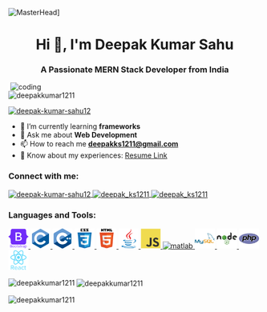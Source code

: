<!-- ## Hi there 👋 -->

<!--
**deepakkumar1211/deepakkumar1211** is a ✨ _special_ ✨ repository because its `README.md` (this file) appears on your GitHub profile.

Here are some ideas to get you started:

- 🔭 I’m currently working on ...
- 🌱 I’m currently learning ...
- 👯 I’m looking to collaborate on ...
- 🤔 I’m looking for help with ...
- 💬 Ask me about ...
- 📫 How to reach me: ...
- 😄 Pronouns: ...
- ⚡ Fun fact: ...
-->

![MasterHead](https://www.shootdartsolutions.com/img/service/web-design.gif)]

<h1 align="center">Hi 👋, I'm Deepak Kumar Sahu</h1>
<h3 align="center">A Passionate MERN Stack Developer from India</h3>
<img align="right" alt="coding" width="500" src="https://media3.giphy.com/media/Y4ak9Ki2GZCbJxAnJD/giphy.gif?cid=790b76116552c3d7b6c34e1cc630e594df904354af8528ba&rid=giphy.gif&ct=g">

<p align="left"> 
  <img src="https://komarev.com/ghpvc/?username=deepakkumar1211&label=Profile%20views&color=0e75b6&style=flat" alt="deepakkumar1211" />
</p>

<p align="left">
  <a href="https://www.linkedin.com/in/deepak-kumar-sahu12/" target="blank">
    <img src="https://img.shields.io/twitter/follow/deepakkumar?logo=twitter&style=for-the-badge" alt="deepak-kumar-sahu12" />
  </a>
</p>

- 🌱 I’m currently learning **frameworks**
- 💬 Ask me about **Web Development**
- 📫 How to reach me **deepakks1211@gmail.com**
- 📄 Know about my experiences: 
  [Resume Link](https://drive.google.com/file/d/160q5TvFM7hViNd_n3XA6ZB1OPxo0Uc/view?usp=drivesdk)

<h3 align="left">Connect with me:</h3>
<p align="left">
  <a href="https://linkedin.com/in/deepak-kumar-sahu12/" target="blank">
    <img align="center" src="https://raw.githubusercontent.com/rahuldkjain/github-profile-readme-generator/master/src/images/icons/Social/linked-in-alt.svg" alt="deepak-kumar-sahu12" height="30" width="40" />
  </a>
  <a href="https://instagram.com/deepak_ks1211" target="blank">
    <img align="center" src="https://raw.githubusercontent.com/rahuldkjain/github-profile-readme-generator/master/src/images/icons/Social/instagram.svg" alt="deepak_ks1211" height="30" width="40" />
  </a>
  <a href="https://www.codechef.com/users/deepak_ks1211" target="blank">
    <img align="center" src="https://cdn.jsdelivr.net/npm/simple-icons@3.1.0/icons/codechef.svg" alt="deepak_ks1211" height="30" width="40" />
  </a>
</p>

<h3 align="left">Languages and Tools:</h3>
<p align="left">
  <a href="https://getbootstrap.com" target="_blank" rel="noreferrer">
    <img src="https://raw.githubusercontent.com/devicons/devicon/master/icons/bootstrap/bootstrap-plain-wordmark.svg" alt="bootstrap" width="40" height="40" />
  </a>
  <a href="https://www.cprogramming.com/" target="_blank" rel="noreferrer">
    <img src="https://raw.githubusercontent.com/devicons/devicon/master/icons/c/c-original.svg" alt="c" width="40" height="40" />
  </a>
  <a href="https://www.w3schools.com/cpp/" target="_blank" rel="noreferrer">
    <img src="https://raw.githubusercontent.com/devicons/devicon/master/icons/cplusplus/cplusplus-original.svg" alt="cplusplus" width="40" height="40" />
  </a>
  <a href="https://www.w3schools.com/css/" target="_blank" rel="noreferrer">
    <img src="https://raw.githubusercontent.com/devicons/devicon/master/icons/css3/css3-original-wordmark.svg" alt="css3" width="40" height="40" />
  </a>
  <a href="https://www.w3.org/html/" target="_blank" rel="noreferrer">
    <img src="https://raw.githubusercontent.com/devicons/devicon/master/icons/html5/html5-original-wordmark.svg" alt="html5" width="40" height="40" />
  </a>
  <a href="https://www.java.com" target="_blank" rel="noreferrer">
    <img src="https://raw.githubusercontent.com/devicons/devicon/master/icons/java/java-original.svg" alt="java" width="40" height="40" />
  </a>
  <a href="https://developer.mozilla.org/en-US/docs/Web/JavaScript" target="_blank" rel="noreferrer">
    <img src="https://raw.githubusercontent.com/devicons/devicon/master/icons/javascript/javascript-original.svg" alt="javascript" width="40" height="40" />
  </a>
  <a href="https://www.mathworks.com/" target="_blank" rel="noreferrer">
    <img src="https://upload.wikimedia.org/wikipedia/commons/2/21/Matlab_Logo.png" alt="matlab" width="40" height="40" />
  </a>
  <a href="https://www.mysql.com/" target="_blank" rel="noreferrer">
    <img src="https://raw.githubusercontent.com/devicons/devicon/master/icons/mysql/mysql-original-wordmark.svg" alt="mysql" width="40" height="40" />
  </a>
  <a href="https://nodejs.org" target="_blank" rel="noreferrer">
    <img src="https://raw.githubusercontent.com/devicons/devicon/master/icons/nodejs/nodejs-original-wordmark.svg" alt="nodejs" width="40" height="40" />
  </a>
  <a href="https://www.php.net" target="_blank" rel="noreferrer">
    <img src="https://raw.githubusercontent.com/devicons/devicon/master/icons/php/php-original.svg" alt="php" width="40" height="40" />
  </a>
  <a href="https://reactjs.org/" target="_blank" rel="noreferrer">
    <img src="https://raw.githubusercontent.com/devicons/devicon/master/icons/react/react-original-wordmark.svg" alt="react" width="40" height="40" />
  </a>
</p>

<p>
  <img align="left" src="https://github-readme-stats.vercel.app/api/top-langs?username=deepakkumar1211&show_icons=true&locale=en&layout=compact" alt="deepakkumar1211" />
</p>

<p>
  &nbsp;<img align="center" src="https://github-readme-stats.vercel.app/api?username=deepakkumar1211&show_icons=true&locale=en" alt="deepakkumar1211" />
</p>

<p>
  <img align="center" src="https://github-readme-streak-stats.herokuapp.com/?user=deepakkumar1211&" alt="deepakkumar1211" />
</p>
